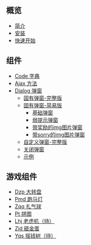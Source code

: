 ## 概览

* [简介](index.md)
* [安装](intro/install.md)
* [快速开始](intro/start.md)

## 组件
<!-- * [基础组件](base.md)
* [固有弹窗组件](msg-base.md) 
* [自定义弹窗组件](msg-custom.md)
* [Msg 固有弹窗](msg-base-common.md)
* [MsgCustom 自定义弹窗](msg-custom-common.md)
* [MsgBase 基础弹窗](msg-base-source.md)
* [MsgWeak 弱提示弹窗](msg-base-weak.md)
* [MsgImg 带img图片弹窗](msg-base-img.md)
* [CustomDialog 自定义弹窗](msg/msg-custom.md)
  * [完整版](msg/msg-custom-common.md) -->
<!-- * [固有弹窗-完整版](msg/msg-base-common.md)
    * [基础弹窗](msg/msg-base-source.md)
    * [弱提示弹窗](msg/msg-base-weak.md)
    * [带img图片弹窗](msg/msg-base-img.md) 
  * [自定义弹出-完整版](msg/msg-custom-common.md) -->

* [Code 字典](base-code.md)
* [Ajax 方法](base-ajax.md)
* [Dialog 弹窗](msg/msg-base.md)
  * [固有弹窗-完整版](msg/msg-base-common.md)
  * [固有弹窗-简易版](msg/msg-base-common-easy.md)
    * [基础弹窗](msg/msg-base-source.md)
    * [弱提示弹窗](msg/msg-base-weak.md)
    * [带奖励的img图片弹窗](msg/msg-base-img.md)
    * [带sorry的img图片弹窗](msg/msg-base-img-sorry.md)
  * [自定义弹窗-完整版](msg/msg-custom-common.md)
  * [关闭弹窗](msg/msg-close.md)
  * [示例](msg/msg-demo.md)



## 游戏组件

* [Dzp 大转盘](game-dzp/index.md)
* [Pmd 跑马灯](game-pmd/index.md)
* [Zqq 扎气球](game-zqq/index.md)
* [Pt 拼图](game-pt/index.md)
* [Lhj 老虎机（待）](game-lhj/index.md)
* [Zjd 砸金蛋](game-zjd/index.md)
* [Yqs 摇钱树（待）](game-yqs/index.md)




  
